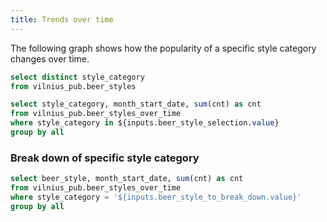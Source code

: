 ```yaml
---
title: Trends over time
---
```


The following graph shows how the popularity of a specific style category changes over time.

```sql beer_styles
select distinct style_category
from vilnius_pub.beer_styles
```

<Dropdown
    data={beer_styles}
    name=beer_style_selection
    value=style_category
    multiple=true
    selectAllByDefault=true
/>

```sql beer_styles_over_time
select style_category, month_start_date, sum(cnt) as cnt
from vilnius_pub.beer_styles_over_time
where style_category in ${inputs.beer_style_selection.value}
group by all
```

<AreaChart
    data={beer_styles_over_time}
    x=month_start_date
    y=cnt
    series=style_category
    type=stacked100
    chartAreaHeight=300
/>

### Break down of specific style category

<Dropdown
    data={beer_styles}
    name=beer_style_to_break_down
    value=style_category
    defaultValue=IPA
/>

```sql category_styles_over_time
select beer_style, month_start_date, sum(cnt) as cnt
from vilnius_pub.beer_styles_over_time
where style_category = '${inputs.beer_style_to_break_down.value}'
group by all
```

<AreaChart
    data={category_styles_over_time}
    x=month_start_date
    y=cnt
    series=beer_style
    type=stacked100
    chartAreaHeight=300
/>
